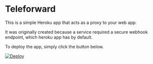 # Teleforward

This is a simple Heroku app that acts as a proxy to your web app.

It was originally created because a service required a secure webhook endpoint, which heroku app has by default.

To deploy the app, simply click the button below.

[![Deploy](https://www.herokucdn.com/deploy/button.svg)](https://heroku.com/deploy?template=https://github.com/kiloev/teleforward)
